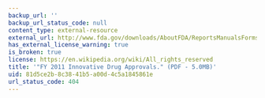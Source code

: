 ```yaml
---
backup_url: ''
backup_url_status_code: null
content_type: external-resource
external_url: http://www.fda.gov/downloads/AboutFDA/ReportsManualsForms/Reports/UCM278358.pdf
has_external_license_warning: true
is_broken: true
license: https://en.wikipedia.org/wiki/All_rights_reserved
title: '"FY 2011 Innovative Drug Approvals." (PDF - 5.0MB)'
uid: 81d5ce2b-8c38-41b5-a00d-4c5a1845861e
url_status_code: 404
---
```

